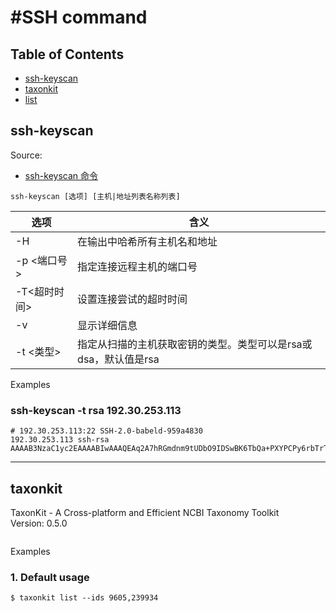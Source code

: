 #SSH command
=====

## Table of Contents
<!-- START doctoc generated TOC please keep comment here to allow auto update -->
<!-- DON'T EDIT THIS SECTION, INSTEAD RE-RUN doctoc TO UPDATE -->
- [ssh-keyscan](#ssh-keyscan)
- [taxonkit](#taxonkit)
- [list](#list)
<!-- END doctoc generated TOC please keep comment here to allow auto update -->

## ssh-keyscan
Source:
- [ssh-keyscan 命令](https://blog.csdn.net/airfish2000/article/details/55654172)<br>
```
ssh-keyscan [选项] [主机|地址列表名称列表]
```
| 选项  | 含义 |
| ------------- | ------------- |
| -H  | 在输出中哈希所有主机名和地址  |
| -p <端口号>  | 指定连接远程主机的端口号  |
| -T<超时时间>  | 设置连接尝试的超时时间  |
| -v  | 显示详细信息  |
| -t <类型>  | 指定从扫描的主机获取密钥的类型。类型可以是rsa或dsa，默认值是rsa  |

Examples
### ssh-keyscan -t rsa 192.30.253.113
```
# 192.30.253.113:22 SSH-2.0-babeld-959a4830
192.30.253.113 ssh-rsa AAAAB3NzaC1yc2EAAAABIwAAAQEAq2A7hRGmdnm9tUDbO9IDSwBK6TbQa+PXYPCPy6rbTrTtw7PHkccKrpp0yVhp5HdEIcKr6pLlVDBfOLX9QUsyCOV0wzfjIJNlGEYsdlLJizHhbn2mUjvSAHQqZETYP81eFzLQNnPHt4EVVUh7VfDESU84KezmD5QlWpXLmvU31/yMf+Se8xhHTvKSCZIFImWwoG6mbUoWf9nzpIoaSjB+weqqUUmpaaasXVal72J+UX2B+2RPW3RcT0eOzQgqlJL3RKrTJvdsjE3JEAvGq3lGHSZXy28G3skua2SmVi/w4yCE6gbODqnTWlg7+wC604ydGXA8VJiS5ap43JXiUFFAaQ==
```
***
## taxonkit
TaxonKit - A Cross-platform and Efficient NCBI Taxonomy Toolkit<br>
Version: 0.5.0<br>
```
```
Examples
### 1. Default usage
```
$ taxonkit list --ids 9605,239934
  ```
